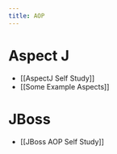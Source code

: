 ```yaml
---
title: AOP
---
```

# Aspect J
* [[AspectJ Self Study]]
* [[Some Example Aspects]]

# JBoss
* [[JBoss AOP Self Study]]
